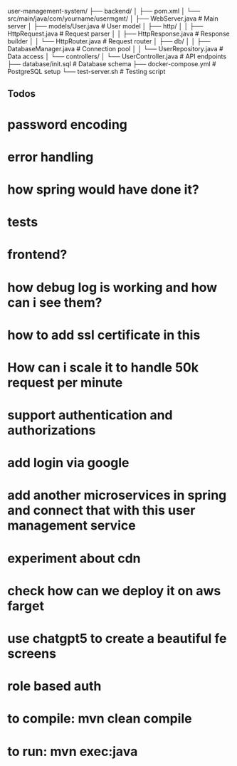 user-management-system/
├── backend/
│   ├── pom.xml
│   └── src/main/java/com/yourname/usermgmt/
│       ├── WebServer.java          # Main server
│       ├── models/User.java        # User model
│       ├── http/
│       │   ├── HttpRequest.java    # Request parser
│       │   ├── HttpResponse.java   # Response builder
│       │   └── HttpRouter.java     # Request router
│       ├── db/
│       │   ├── DatabaseManager.java # Connection pool
│       │   └── UserRepository.java  # Data access
│       └── controllers/
│           └── UserController.java  # API endpoints
├── database/init.sql               # Database schema
├── docker-compose.yml             # PostgreSQL setup
└── test-server.sh                 # Testing script


## Todos
# password encoding
# error handling
# how spring would have done it?
# tests
# frontend?
# how debug log is working and how can i see them?
# how to add ssl certificate in this
# How can i scale it to handle 50k request per minute
# support authentication and authorizations
# add login via google
# add another microservices in spring and connect that with this user management service
# experiment about cdn
# check how can we deploy it on aws farget
# use chatgpt5 to create a beautiful fe screens
# role based auth
# to compile: mvn clean compile
# to run: mvn exec:java
